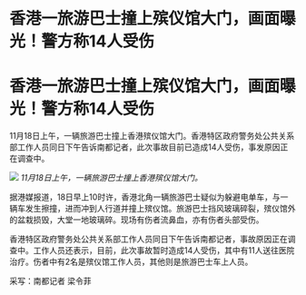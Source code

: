 # 香港一旅游巴士撞上殡仪馆大门，画面曝光！警方称14人受伤

# 香港一旅游巴士撞上殡仪馆大门，画面曝光！警方称14人受伤

11月18日上午，一辆旅游巴士撞上香港殡仪馆大门。香港特区政府警务处公共关系部工作人员同日下午告诉南都记者，此次事故目前已造成14人受伤，事发原因正在调查中。

![](https://inews.gtimg.com/om_bt/OR2U0mOWjoztVdcduWBpaLZPwyu4t2XeVOew2LqrncghsAA/1000)
_11月18日上午，一辆旅游巴士撞上香港殡仪馆大门。_

据港媒报道，18日早上10时许，香港北角一辆旅游巴士疑似为躲避电单车，与一辆车发生擦撞，进而冲到人行道并撞上殡仪馆。旅游巴士挡风玻璃碎裂，殡仪馆外的盆栽损毁，大堂一地玻璃碎。现场有伤者流鼻血，亦有伤者头部受伤。

香港特区政府警务处公共关系部工作人员同日下午告诉南都记者，事故原因正在调查中。工作人员还表示，目前，此次事故暂时造成14人受伤，其中有11人送往医院治疗。伤者中有2名是殡仪馆工作人员，其他则是旅游巴士车上人员。

采写：南都记者 梁令菲

